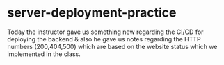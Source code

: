 # server-deployment-practice

Today the instructor gave us something new regarding the CI/CD for deploying the backend & also he gave us notes regarding the HTTP numbers (200,404,500) which are based on the website status which we implemented in the class.
